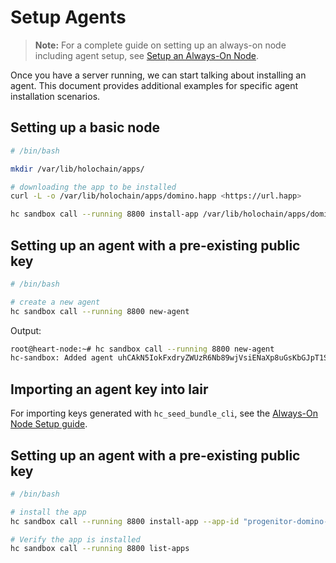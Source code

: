 # Setup Agents

> **Note:** For a complete guide on setting up an always-on node including agent setup, see [Setup an Always-On Node](./setup-always-on-node.md).

Once you have a server running, we can start talking about installing an agent. This document provides additional examples for specific agent installation scenarios.

## Setting up a basic node

```bash
# /bin/bash

mkdir /var/lib/holochain/apps/

# downloading the app to be installed
curl -L -o /var/lib/holochain/apps/domino.happ <https://url.happ>

hc sandbox call --running 8800 install-app /var/lib/holochain/apps/domino.happ
```

## Setting up an agent with a pre-existing public key

```bash
# /bin/bash

# create a new agent
hc sandbox call --running 8800 new-agent

```

Output:

```bash
root@heart-node:~# hc sandbox call --running 8800 new-agent
hc-sandbox: Added agent uhCAkN5IokFxdryZWUzR6Nb89wjVsiENaXp8uGsKbGJpT1SKxPzEm
```

## Importing an agent key into lair

For importing keys generated with `hc_seed_bundle_cli`, see the [Always-On Node Setup guide](./setup-always-on-node.md#option-3-import-from-hc_seed_bundle_cli-most-control).

## Setting up an agent with a pre-existing public key

```bash
# /bin/bash

# install the app
hc sandbox call --running 8800 install-app --app-id "progenitor-domino-app" --agent-key uhCAkN5IokFxdryZWUzR6Nb89wjVsiENaXp8uGsKbGJpT1SKxPzEm /var/lib/holochain/apps/domino.happ

# Verify the app is installed
hc sandbox call --running 8800 list-apps
```
